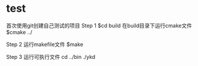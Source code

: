 # test
首次使用git创建自己测试的项目
Step 1
$cd build
在build目录下运行cmake文件
$cmake ../

Step 2
运行makefile文件
$make

Step 3
运行可执行文件
cd ../bin
./ykd
